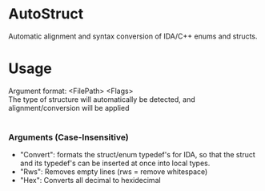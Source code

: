 # AutoStruct
Automatic alignment and syntax conversion of IDA/C++ enums and structs.

# Usage
Argument format: &lt;FilePath&gt; &lt;Flags&gt;</br>
The type of structure will automatically be detected, and alignment/conversion will be applied</br></br>

### Arguments (Case-Insensitive)
- "Convert": formats the struct/enum typedef's for IDA, so that the struct and its typedef's can be inserted at once into local types.
- "Rws": Removes empty lines (rws = remove whitespace)
- "Hex": Converts all decimal to hexidecimal
